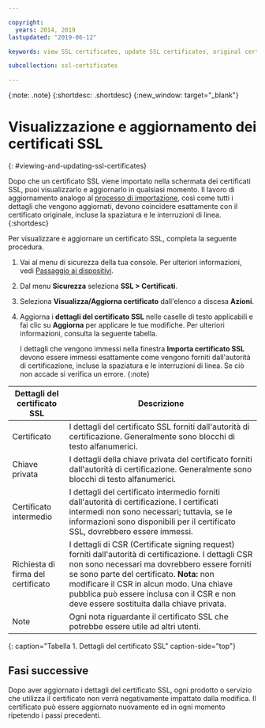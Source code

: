 ```yaml
---

copyright:
  years: 2014, 2019
lastupdated: "2019-06-12"

keywords: view SSL certificates, update SSL certificates, original certificates

subcollection: ssl-certificates

---
```


{:note: .note}
{:shortdesc: .shortdesc}
{:new_window: target="_blank"}

# Visualizzazione e aggiornamento dei certificati SSL
{: #viewing-and-updating-ssl-certificates}

Dopo che un certificato SSL viene importato nella schermata dei certificati SSL, puoi visualizzarlo e aggiornarlo in qualsiasi momento. Il lavoro di aggiornamento analogo al [processo di importazione](/docs/infrastructure/ssl-certificates?topic=ssl-certificates-importing-ssl-certificates#importing-ssl-certificates), così come tutti i dettagli che vengono aggiornati, devono coincidere esattamente con il certificato originale, incluse la spaziatura e le interruzioni di linea.
{:shortdesc}

Per visualizzare e aggiornare un certificato SSL, completa la seguente procedura.

1. Vai al menu di sicurezza della tua console. Per ulteriori informazioni, vedi [Passaggio ai dispositivi](/docs/infrastructure/ssl-certificates?topic=virtual-servers-navigating-devices).
2. Dal menu **Sicurezza** seleziona **SSL > Certificati**.
3. Seleziona **Visualizza/Aggiorna certificato** dall'elenco a discesa **Azioni**.
4. Aggiorna i **dettagli del certificato SSL** nelle caselle di testo applicabili e fai clic su **Aggiorna** per applicare le tue modifiche. Per ulteriori informazioni, consulta la seguente tabella.

   I dettagli che vengono immessi nella finestra **Importa certificato SSL** devono essere immessi esattamente come vengono forniti dall'autorità di certificazione, incluse la spaziatura e le interruzioni di linea. Se ciò non accade si verifica un errore.
   {:note}

| Dettagli del certificato SSL     | Descrizione |
| --------------------------- | ----------- |
|Certificato                  |I dettagli del certificato SSL forniti dall'autorità di certificazione. Generalmente sono blocchi di testo alfanumerici.|
|Chiave privata                  | I dettagli della chiave privata del certificato forniti dall'autorità di certificazione. Generalmente sono blocchi di testo alfanumerici.|
|Certificato intermedio     |I dettagli del certificato intermedio forniti dall'autorità di certificazione. I certificati intermedi non sono necessari; tuttavia, se le informazioni sono disponibili per il certificato SSL, dovrebbero essere immessi.|
|Richiesta di firma del certificato  | I dettagli di CSR (Certificate signing request) forniti dall'autorità di certificazione. I dettagli CSR non sono necessari ma dovrebbero essere forniti se sono parte del certificato. **Nota:** non modificare il CSR in alcun modo. Una chiave pubblica può essere inclusa con il CSR e non deve essere sostituita dalla chiave privata.|
|Note                        | Ogni nota riguardante il certificato SSL che potrebbe essere utile ad altri utenti.|
{: caption="Tabella 1. Dettagli del certificato SSL" caption-side="top"}

## Fasi successive

Dopo aver aggiornato i dettagli del certificato SSL, ogni prodotto o servizio che utilizza il certificato non verrà negativamente impattato dalla modifica. Il certificato può essere aggiornato nuovamente ed in ogni momento ripetendo i passi precedenti.
